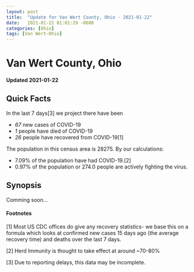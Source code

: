```yaml
---
layout: post
title:  "Update for Van Wert County, Ohio - 2021-01-22"
date:   2021-01-22 01:01:29 -0600
categories: [Ohio]
tags: [Van Wert-Ohio]
---
```


# Van Wert County, Ohio
#### Updated 2021-01-22

## Quick Facts

In the last 7 days[3] we project there have been
- *67* new cases of COVID-19
- *1* people have died of COVID-19
- *26* people have recovered from COVID-19[1]

The population in this census area is 28275. By our calculations:
- 7.09% of the population have had COVID-19.[2]
- 0.97% of the population or 274.0 people are actively fighting the virus.

## Synopsis

Comming soon...


#### Footnotes

[1] Most US CDC offices do give any recovery statistics- we base this on a formula which looks at confirmed new cases
15 days ago (the average recovery time) and deaths over the last 7 days.

[2] Herd Immunity is thought to take effect at around ~70-80%

[3] Due to reporting delays, this data may be incomplete.
 
    